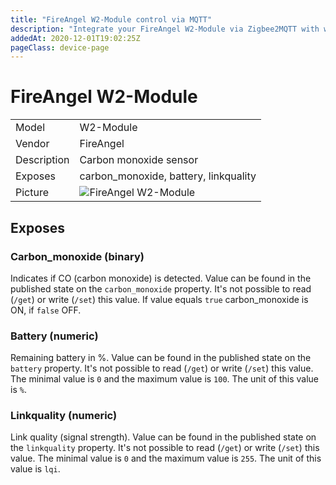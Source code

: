 ```yaml
---
title: "FireAngel W2-Module control via MQTT"
description: "Integrate your FireAngel W2-Module via Zigbee2MQTT with whatever smart home infrastructure you are using without the vendors bridge or gateway."
addedAt: 2020-12-01T19:02:25Z
pageClass: device-page
---
```


<!-- !!!! -->
<!-- ATTENTION: This file is auto-generated through docgen! -->
<!-- You can only edit the "Notes"-Section between the two comment lines "Notes BEGIN" and "Notes END". -->
<!-- Do not use h1 or h2 heading within "## Notes"-Section. -->
<!-- !!!! -->

# FireAngel W2-Module

|     |     |
|-----|-----|
| Model | W2-Module  |
| Vendor  | FireAngel  |
| Description | Carbon monoxide sensor |
| Exposes | carbon_monoxide, battery, linkquality |
| Picture | ![FireAngel W2-Module](https://www.zigbee2mqtt.io/images/devices/W2-Module.jpg) |


<!-- Notes BEGIN: You can edit here. Add "## Notes" headline if not already present. -->


<!-- Notes END: Do not edit below this line -->



## Exposes

### Carbon_monoxide (binary)
Indicates if CO (carbon monoxide) is detected.
Value can be found in the published state on the `carbon_monoxide` property.
It's not possible to read (`/get`) or write (`/set`) this value.
If value equals `true` carbon_monoxide is ON, if `false` OFF.

### Battery (numeric)
Remaining battery in %.
Value can be found in the published state on the `battery` property.
It's not possible to read (`/get`) or write (`/set`) this value.
The minimal value is `0` and the maximum value is `100`.
The unit of this value is `%`.

### Linkquality (numeric)
Link quality (signal strength).
Value can be found in the published state on the `linkquality` property.
It's not possible to read (`/get`) or write (`/set`) this value.
The minimal value is `0` and the maximum value is `255`.
The unit of this value is `lqi`.

